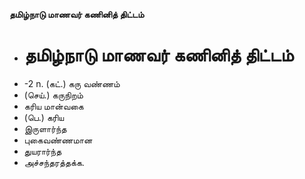 **தமிழ்நாடு மாணவர் கணினித் திட்டம்**
- # தமிழ்நாடு மாணவர் கணினித் திட்டம்
- -2 n. (கட்.) கரு வண்ணம்
- (செய்.) கருநிறம்
- கரிய மான்வகை
- (பெ.) கரிய
- இருளார்ந்த
- புகைவண்ணமான
- துயரார்ந்த
- அச்சந்தரத்தக்க.


